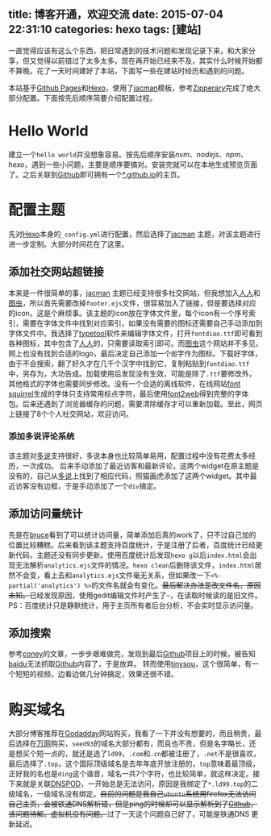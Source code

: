 title: 博客开通，欢迎交流
date: 2015-07-04 22:31:10
categories: hexo
tags: [建站]
---
一直觉得应该有这么个东西，把日常遇到的技术问题和发现记录下来，和大家分享，但又觉得以前错过了太多太多，现在再开始已经来不及，其实什么时候开始都不算晚。花了一天时间建好了本站，下面写一些在建站时经历和遇到的问题。

本站基于[Github Pages](pages.github.com)和[Hexo](http://hexo.io/)，使用了[jacman](https://github.com/wuchong/jacman)模板，参考[Zipperary](http://zipperary.com/categories/hexo/)完成了绝大部分配置。下面按先后顺序简要介绍配置过程。

<!-- more -->

# Hello World
建立一个`hello world`并没想象容易。按先后顺序安装*nvm*、*nodejs*、*npm*、*hexo*，遇到一些小问题，主要是顺序要搞对。安装完就可以在本地生成预览页面了。之后关联到[Github](https://github.com/)即可拥有一个[*.github.io](http://seed93.github.io)的主页。

# 配置主题
先对[Hexo](http://hexo.io/)本身的`_config.yml`进行配置，然后选择了[jacman](https://github.com/wuchong/jacman) 主题，对该主题进行进一步定制。大部分时间花在了这里。

## 添加社交网站超链接
本来是一件很简单的事，[jacman](https://github.com/wuchong/jacman) 主题已经支持很多社交网站，但我想加入[人人](http://www.renren.com)和[图虫](http://tuchong.com)，所以首先需要改掉`footer.ejs`文件，很容易加入了链接，但是要选择对应的icon，这是个麻烦事。该主题的icon放在字体文件里，每个icon有一个序号索引，需要在字体文件中找到对应索引，如果没有需要的图标还需要自己手动添加到字体文件中。我选择了[typetool](http://www.fontlab.com/font-editor/typetool/)软件来编辑字体文件，打开`fontdiao.ttf`即可看到各种图标，其中包含了[人人](http://www.renren.com)的，只需要读取索引即可。而[图虫](http://tuchong.com)这个网站并不多见，网上也没有找到合适的logo，最后决定自己添加一个`图`字作为图标。下载好字体，由于不会搜索，翻了好久才在几千个汉字中找到它，复制粘贴到`fontdiao.ttf`中，另存为，大功告成。加载使用后发现没有生效，可能是除了`.ttf`要修改外，其他格式的字体也需要同步修改。没有一个合适的离线软件，在线网站[font squirrel](http://www.fontsquirrel.com/tools/webfont-generator)生成的字体只支持常用标点字符，最后使用[font2web](http://www.font2web.com/)得到完整的字体包。后来还遇到了浏览器缓存的问题，需要清除缓存才可以重新加载。至此，网页上链接了8个个人社交网站，欢迎访问。

### 添加多说评论系统
该主题对[多说](http://duoshuo.com/)支持很好，多说本身也比较简单易用，配置过程中没有花费太多经历，一次成功。
后来手动添加了最近访客和最新评论，这两个widget在原主题是没有的，自己从[多说](http://duoshuo.com/)上找到了相应代码，照猫画虎添加了这两个widget。其中最近访客没有边框，于是手动添加了一个`div`搞定。

## 添加访问量统计
先是在[bruce](http://service.ibruce.info/)看到了可以统计访问量，简单添加后真的work了，只不过自己加的位置比较糟糕。后来看到该主题支持百度统计，于是注册了后者，百度统计已经更新代码，主题还没有同步更新。使用百度统计后发现`hexo g`以后`index.html`会出现无法解析`analytics.ejs`文件的情况。`hexo clean`后删除该文件，`index.html`居然不会变，看上去和`analytics.ejs`文件毫无关系，但如果改一下`<%- partial('analytics') %>`的文件名就会有变化。~~最后解决办法是改文件名，原因未知。~~已经发现原因，使用gedit编辑文件时产生了`~`，在读取时候读的是旧文件。PS：百度统计只是静默统计，用于主页所有者后台分析，不会实时显示访问量。

## 添加搜索
参考[coney](http://gengbiao.me/hexo/hexo%E6%B7%BB%E5%8A%A0%E7%99%BE%E5%BA%A6%E7%AB%99%E5%86%85%E6%90%9C%E7%B4%A2/)的文章，一步步艰难做完，发现到最后[Github](https://github.com/coneycode/hexo-generator-baidu-sitemap)项目上的时候，被告知[baidu](http://www.baidu.com)无法抓取[Github](https://github.com/)内容了，于是放弃。
转而使用[tinysou](http://tinysou.com/)，这个很简单，有一个短短的视频，边看边做几分钟搞定，效果还很不错。

# 购买域名
大部分博客推荐在[Godadday](https://www.godaddy.com)网站购买，我看了一下并没有想要的，而且稍贵，最后选择在[万网](http://www.net.cn/)购买，`seed93`的域名大部分都有，而且也不贵，但是名字略长，还是想买个短一点的，就还是选了`ld99`，`.com`和`.cn`都被注册了，`.net`不是很喜欢，最后选择了`.top`，这个国际顶级域名是去年年底开放注册的，`top`意味着最顶级，正好我的名也是`ding`这个谐音，域名一共7个字符，也比较简单，就这样决定。接下来就是关联[DNSPOD](https://www.dnspod.cn)，一开始总是无法访问，原因是我绑定了`*.ld99.top`的二级域名，一级域名没有绑定。~~目前的问题是我自己`ubuntu`系统用firefox无法访问自己主页，会被铁通DNS解析错，但是ping的时候却可以显示解析到了[Github](https://github.com/)，该问题待解。虚拟机没有问题。~~过了一天这个问题自己好了，可能是铁通DNS 更新延迟。